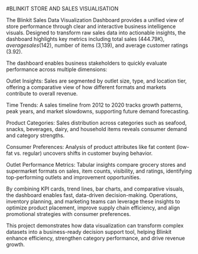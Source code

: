 #BLINKIT STORE AND SALES VISUALISATION

The Blinkit Sales Data Visualization Dashboard provides a unified view of store performance through clear and interactive business intelligence visuals. Designed to transform raw sales data into actionable insights, the dashboard highlights key metrics including total sales ($444.79K), average sales ($142), number of items (3,139), and average customer ratings (3.92).

The dashboard enables business stakeholders to quickly evaluate performance across multiple dimensions:

Outlet Insights: Sales are segmented by outlet size, type, and location tier, offering a comparative view of how different formats and markets contribute to overall revenue.

Time Trends: A sales timeline from 2012 to 2020 tracks growth patterns, peak years, and market slowdowns, supporting future demand forecasting.

Product Categories: Sales distribution across categories such as seafood, snacks, beverages, dairy, and household items reveals consumer demand and category strengths.

Consumer Preferences: Analysis of product attributes like fat content (low-fat vs. regular) uncovers shifts in customer buying behavior.

Outlet Performance Metrics: Tabular insights compare grocery stores and supermarket formats on sales, item counts, visibility, and ratings, identifying top-performing outlets and improvement opportunities.

By combining KPI cards, trend lines, bar charts, and comparative visuals, the dashboard enables fast, data-driven decision-making. Operations, inventory planning, and marketing teams can leverage these insights to optimize product placement, improve supply chain efficiency, and align promotional strategies with consumer preferences.

This project demonstrates how data visualization can transform complex datasets into a business-ready decision support tool, helping Blinkit enhance efficiency, strengthen category performance, and drive revenue growth.

